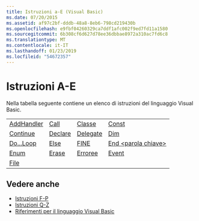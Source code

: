 ```yaml
---
title: Istruzioni a-E (Visual Basic)
ms.date: 07/20/2015
ms.assetid: af97c2bf-dddb-48a8-8eb6-798cd219430b
ms.openlocfilehash: e9fbf04260329ca7ddf1afc002f9ed7fd11a1580
ms.sourcegitcommit: 6b308cf6d627d78ee36dbbae8972a310ac7fd6c8
ms.translationtype: MT
ms.contentlocale: it-IT
ms.lasthandoff: 01/23/2019
ms.locfileid: "54672357"
---
```

# <a name="a-e-statements"></a>Istruzioni A-E
Nella tabella seguente contiene un elenco di istruzioni del linguaggio Visual Basic.  
  
|||||  
|---|---|---|---|  
|[AddHandler](../../../visual-basic/language-reference/statements/addhandler-statement.md)|[Call](../../../visual-basic/language-reference/statements/call-statement.md)|[Classe](../../../visual-basic/language-reference/statements/class-statement.md)|[Const](../../../visual-basic/language-reference/statements/const-statement.md)|  
|[Continue](../../../visual-basic/language-reference/statements/continue-statement.md)|[Declare](../../../visual-basic/language-reference/statements/declare-statement.md)|[Delegate](../../../visual-basic/language-reference/statements/delegate-statement.md)|[Dim](../../../visual-basic/language-reference/statements/dim-statement.md)|  
|[Do...Loop](../../../visual-basic/language-reference/statements/do-loop-statement.md)|[Else](../../../visual-basic/language-reference/statements/else-statement.md)|[FINE](../../../visual-basic/language-reference/statements/end-statement.md)|[End \<parola chiave>](../../../visual-basic/language-reference/statements/end-keyword-statement.md)|  
|[Enum](../../../visual-basic/language-reference/statements/enum-statement.md)|[Erase](../../../visual-basic/language-reference/statements/erase-statement.md)|[Erroree](../../../visual-basic/language-reference/statements/error-statement.md)|[Event](../../../visual-basic/language-reference/statements/event-statement.md)|  
|[File](../../../visual-basic/language-reference/statements/exit-statement.md)||||  
  
## <a name="see-also"></a>Vedere anche
- [Istruzioni F-P](../../../visual-basic/language-reference/statements/f-p-statements.md)
- [Istruzioni Q-Z](../../../visual-basic/language-reference/statements/q-z-statements.md)
- [Riferimenti per il linguaggio Visual Basic](../../../visual-basic/language-reference/index.md)
